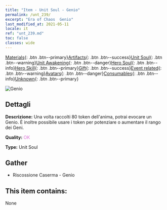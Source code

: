 ```yaml
---
title: "Item - Unit Soul - Genio"
permalink: /unt_239/
excerpt: "Era of Chaos  Genio"
last_modified_at: 2021-05-11
locale: it
ref: "unt_239.md"
toc: false
classes: wide
---
```

 [Materials](/ItemsIT/){: .btn .btn--primary}[Artifacts](/ItemsIT/Artifacts/){: .btn .btn--success}[Unit Soul](/ItemsIT/UnitSoul/){: .btn .btn--warning}[Unit Awakening](/ItemsIT/UnitAwakening/){: .btn .btn--danger}[Hero Soul](/ItemsIT/HeroSoul/){: .btn .btn--info}[Hero Skill](/ItemsIT/HeroSkill/){: .btn .btn--primary}[Gift](/ItemsIT/Gift/){: .btn .btn--success}[Event related](/ItemsIT/Events/){: .btn .btn--warning}[Avatars](/ItemsIT/Avatars/){: .btn .btn--danger}[Consumables](/ItemsIT/Consumables/){: .btn .btn--info}[Unknown](/ItemsIT/Unknown/){: .btn .btn--primary}

 ![Genio](/images/u/ti_shenguai.jpg)

## Dettagli
 **Descrizione:** Una volta raccolti 80 token dell'anima, potrai evocare un Genio. È inoltre possibile usare i token per potenziare o aumentare il rango dei Geni.

 **Quality:** <span style="color: #DA70D6">OK</span>

 **Type:** Unit Soul

## Gather

*    Riscossione Caserma - Genio 

## This item contains:

  None

